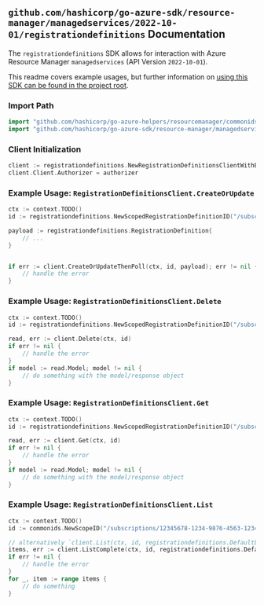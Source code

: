 
## `github.com/hashicorp/go-azure-sdk/resource-manager/managedservices/2022-10-01/registrationdefinitions` Documentation

The `registrationdefinitions` SDK allows for interaction with Azure Resource Manager `managedservices` (API Version `2022-10-01`).

This readme covers example usages, but further information on [using this SDK can be found in the project root](https://github.com/hashicorp/go-azure-sdk/tree/main/docs).

### Import Path

```go
import "github.com/hashicorp/go-azure-helpers/resourcemanager/commonids"
import "github.com/hashicorp/go-azure-sdk/resource-manager/managedservices/2022-10-01/registrationdefinitions"
```


### Client Initialization

```go
client := registrationdefinitions.NewRegistrationDefinitionsClientWithBaseURI("https://management.azure.com")
client.Client.Authorizer = authorizer
```


### Example Usage: `RegistrationDefinitionsClient.CreateOrUpdate`

```go
ctx := context.TODO()
id := registrationdefinitions.NewScopedRegistrationDefinitionID("/subscriptions/12345678-1234-9876-4563-123456789012/resourceGroups/some-resource-group", "registrationDefinitionId")

payload := registrationdefinitions.RegistrationDefinition{
	// ...
}


if err := client.CreateOrUpdateThenPoll(ctx, id, payload); err != nil {
	// handle the error
}
```


### Example Usage: `RegistrationDefinitionsClient.Delete`

```go
ctx := context.TODO()
id := registrationdefinitions.NewScopedRegistrationDefinitionID("/subscriptions/12345678-1234-9876-4563-123456789012/resourceGroups/some-resource-group", "registrationDefinitionId")

read, err := client.Delete(ctx, id)
if err != nil {
	// handle the error
}
if model := read.Model; model != nil {
	// do something with the model/response object
}
```


### Example Usage: `RegistrationDefinitionsClient.Get`

```go
ctx := context.TODO()
id := registrationdefinitions.NewScopedRegistrationDefinitionID("/subscriptions/12345678-1234-9876-4563-123456789012/resourceGroups/some-resource-group", "registrationDefinitionId")

read, err := client.Get(ctx, id)
if err != nil {
	// handle the error
}
if model := read.Model; model != nil {
	// do something with the model/response object
}
```


### Example Usage: `RegistrationDefinitionsClient.List`

```go
ctx := context.TODO()
id := commonids.NewScopeID("/subscriptions/12345678-1234-9876-4563-123456789012/resourceGroups/some-resource-group")

// alternatively `client.List(ctx, id, registrationdefinitions.DefaultListOperationOptions())` can be used to do batched pagination
items, err := client.ListComplete(ctx, id, registrationdefinitions.DefaultListOperationOptions())
if err != nil {
	// handle the error
}
for _, item := range items {
	// do something
}
```
